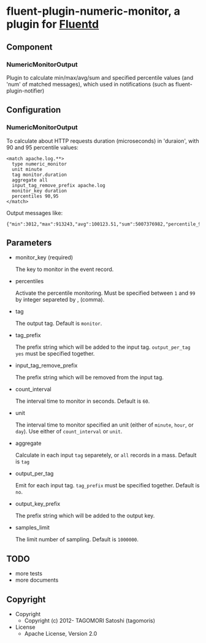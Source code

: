 # fluent-plugin-numeric-monitor, a plugin for [Fluentd](http://fluentd.org)

## Component

### NumericMonitorOutput

Plugin to calculate min/max/avg/sum and specified percentile values (and 'num' of matched messages), which used in notifications (such as fluent-plugin-notifier)

## Configuration

### NumericMonitorOutput

To calculate about HTTP requests duration (microseconds) in 'duraion', with 90 and 95 percentile values:

    <match apache.log.**>
      type numeric_monitor
      unit minute
      tag monitor.duration
      aggregate all
      input_tag_remove_prefix apache.log
      monitor_key duration
      percentiles 90,95
    </match>

Output messages like:

    {"min":3012,"max":913243,"avg":100123.51,"sum":5007376982,"percentile_90":154390,"percentile_95":223110,"num":50012}


## Parameters

* monitor\_key (required)

    The key to monitor in the event record.
    
* percentiles

    Activate the percentile monitoring. Must be specified between `1` and `99` by integer separeted by , (comma). 

* tag

    The output tag. Default is `monitor`. 

* tag\_prefix

    The prefix string which will be added to the input tag. `output_per_tag yes` must be specified together. 
    
* input\_tag\_remove\_prefix

    The prefix string which will be removed from the input tag. 

* count\_interval

    The interval time to monitor in seconds. Default is `60`. 
    
* unit

    The interval time to monitor specified an unit (either of `minute`, `hour`, or `day`). 
    Use either of `count_interval` or `unit`.
    
* aggregate

    Calculate in each input `tag` separetely, or `all` records in a mass. Default is `tag`
    
* output\_per\_tag

    Emit for each input tag. `tag_prefix` must be specified together. Default is `no`. 

* output\_key\_prefix

    The prefix string which will be added to the output key. 
    
* samples\_limit

    The limit number of sampling. Default is `1000000`. 

## TODO

* more tests
* more documents

## Copyright

* Copyright
  * Copyright (c) 2012- TAGOMORI Satoshi (tagomoris)
* License
  * Apache License, Version 2.0
